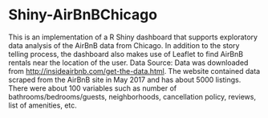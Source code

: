 # Shiny-AirBnBChicago
This is an implementation of a R Shiny dashboard that supports exploratory data analysis of the AirBnB data from Chicago. In addition to the story telling process, the dashboard also makes use of Leaflet to find AirBnB rentals near the location of the user.
Data Source: Data was downloaded from http://insideairbnb.com/get-the-data.html. The website contained data scraped from the AirBnB site in May 2017 and has about 5000 listings. There were about 100 variables such as number of bathrooms/bedrooms/guests, neighborhoods, cancellation policy, reviews, list of amenities, etc.
